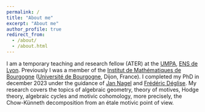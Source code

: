 ```yaml
---
permalink: /
title: "About me"
excerpt: "About me"
author_profile: true
redirect_from: 
  - /about/
  - /about.html
---
```

I am a temporary teaching and research fellow (ATER) at the [UMPA](https://www.umpa.ens-lyon.fr/), [ENS de Lyon](https://www.ens-lyon.fr/). Previously I was a member of the [Institut de Mathématiques de Bourgogne](https://math.u-bourgogne.fr/) ([Université de Bourgogne](https://www.u-bourgogne.fr/), Dijon, France). I completed my PhD in december 2023 under the guidance of [Jan Nagel](http://nagel49.perso.math.cnrs.fr/) and [Frédéric Déglise](http://deglise.perso.math.cnrs.fr/). My research covers the topics of algebraic geometry, theory of motives, Hodge theory, algebraic cycles and motivic cohomology, more precisely, the Chow-Künneth decomposition from an étale motivic point of view.
